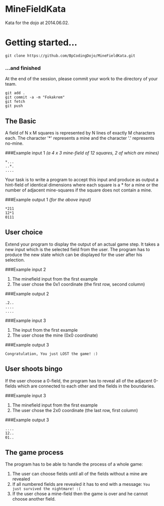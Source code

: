 MineFieldKata
=============

Kata for the dojo at 2014.06.02.

Getting started...
==================

```
git clone https://github.com/BpCodingDojo/MineFieldKata.git
```

### ...and finished

At the end of the session, please commit your work to the directory of your team.

```
git add .
git commit -a -m "Fokakrem"
git fetch
git push
```

## The Basic
A field of N x M squares is represented by N lines of exactly M characters each. The character '*' represents a mine and the character '.' represents no-mine.

###Example input 1
*(a 4 x 3 mine-field of 12 squares, 2 of
which are mines)*

```
*...
..*.
....
```

Your task is to write a program to accept this input and produce as output a hint-field of identical dimensions where each square is a * for a mine or the number of adjacent mine-squares if the square does not contain a mine.

###Example output 1
*(for the above input)*

```
*211
12*1
0111
```

## User choice
Extend your program to display the output of an actual game step. It takes a new input which is the selected field from the user. The program has to produce the new state which can be displayed for the user after his selection.

###Example input 2
1. The minefield input from the first example
2. The user chose the 0x1 coordinate (the first row, second column)

###Example output 2

```
.2..
....
....
```

###Example input 3
1. The input from the first example
2. The user chose the mine (0x0 coordinate)

###Example output 3

```
Congratulation, You just LOST the game! :)
```

## User shoots bingo
If the user choose a 0-field, the program has to reveal all of the adjacent 0-fields which are connected to each other and the fields in the boundaries.   


###Example input 3
1. The minefield input from the first example
2. The user chose the 2x0 coordinate (the last row, first column)


###Example output 3
```
....
12..
01..
```

## The game process
The program has to be able to handle the process of a whole game:
1. The user can choose fields until all of the fields without a mine are revealed
2. If all numbered fields are revealed it has to end with a message: `You just survived the nightmare! :(`
3. If the user chose a mine-field then the game is over and he cannot choose another field.